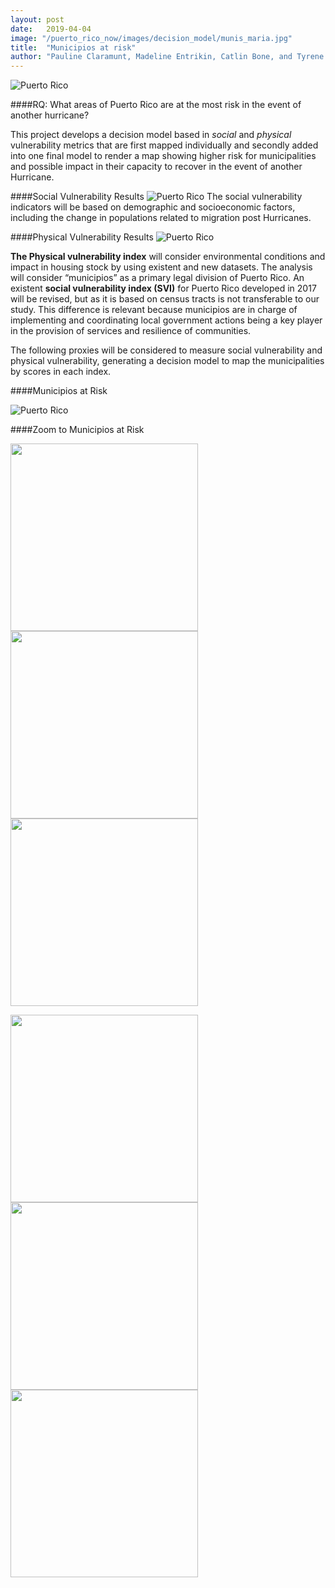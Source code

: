 ```yaml
---
layout: post
date:   2019-04-04
image: "/puerto_rico_now/images/decision_model/munis_maria.jpg"
title:  "Municipios at risk"
author: "Pauline Claramunt, Madeline Entrikin, Catlin Bone, and Tyrene Calvesbert"
---
```


![Puerto Rico](/puerto_rico_now/images/decision_model/munis_maria.jpg)

####RQ: What areas of Puerto Rico are at the most risk in the event of another hurricane? 

This project develops a decision model based in *social* and *physical* vulnerability metrics that are first mapped individually and secondly added into one final model to render a map showing higher risk for municipalities and possible impact in their capacity to recover in the event of another Hurricane.

####Social Vulnerability Results 
![Puerto Rico](/puerto_rico_now/images/decision_model/unweighted_final.png)
The social vulnerability indicators will be based on demographic and socioeconomic factors, including the change in populations related to migration post Hurricanes. 

####Physical Vulnerability Results
![Puerto Rico](/puerto_rico_now/images/decision_model/unweighted_physical_final.png)

**The Physical vulnerability index** will consider environmental conditions and impact in housing stock by using existent and new datasets. The analysis will consider “municipios” as a primary legal division of Puerto Rico. An existent **social vulnerability index (SVI)** for Puerto Rico developed in 2017 will be revised, but as it is based on census tracts is not transferable to our study. This difference is
relevant because municipios are in charge of implementing and coordinating local government actions being a key player in the provision of services and resilience of communities. 

The following proxies will be considered to measure social vulnerability and physical vulnerability, generating a decision model to map the municipalities by scores in each index. 

####Municipios at Risk 

![Puerto Rico](/puerto_rico_now/images/decision_model/Combined_Total.png)

####Zoom to Municipios at Risk 

<p float="left">
  <img src="/puerto_rico_now/images/decision_model/pr_GIF.gif" width="300" />
  <img src="/puerto_rico_now/images/decision_model/pr_GIF.gif" width="300" /> 
  <img src="/puerto_rico_now/images/decision_model/pr_GIF.gif" width="300" />
</p>
<p float="left">
  <img src="/puerto_rico_now/images/decision_model/pr_GIF.gif" width="300" />
  <img src="/puerto_rico_now/images/decision_model/pr_GIF.gif" width="300" /> 
  <img src="/puerto_rico_now/images/decision_model/pr_GIF.gif" width="300" />
</p>
